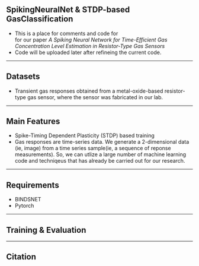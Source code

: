 ## SpikingNeuralNet & STDP-based GasClassification

- This is a place for comments and code for  
for our paper *A Spiking Neural Network for Time-Efficient Gas Concentration Level
Estimation in Resistor-Type Gas Sensors* 
- Code will be uploaded later after refineing the current code.

***********************************************************
## Datasets 
- Transient gas responses obtained from a metal-oxide-based resistor-type gas
sensor, where the sensor was fabricated in our lab.

***************************************************************
## Main Features
- Spike-Timing Dependent Plasticity (STDP) 
based training 
- Gas responses are time-series data. We
generate a 2-dimensional data (ie, image) from
a time series sample(ie, a sequence of reponse measurements).
So, we can utlize a large number of machine learning code and techniqeus
that has already be carried out for our research.

***************************************************************
## Requirements
* BINDSNET
* Pytorch

***************************************************************
## Training & Evaluation

*******************************************************************
## Citation

